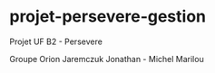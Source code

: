 # projet-persevere-gestion

Projet UF B2 - Persevere

Groupe Orion
Jaremczuk Jonathan - Michel Marilou
